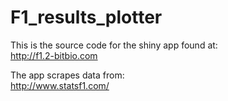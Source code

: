 # F1_results_plotter
This is the source code for the shiny app found at:  
http://f1.2-bitbio.com

The app scrapes data from:  
http://www.statsf1.com/
